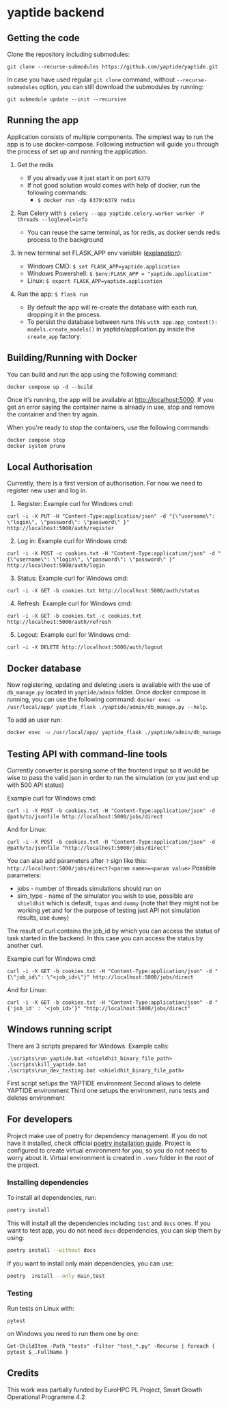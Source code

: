 # yaptide backend

## Getting the code

Clone the repository including submodules:

```shell
git clone --recurse-submodules https://github.com/yaptide/yaptide.git
```

In case you have used regular `git clone` command, without `--recurse-submodules` option, you can still download the submodules by running:

```shell
git submodule update --init --recursive
```

## Running the app

Application consists of multiple components. The simplest way to run the app is to use docker-compose.
Following instruction will guide you through the process of set up and running the application.

1. Get the redis

    - If you already use it just start it on port `6379`
    - If not good solution would comes with help of docker, run the following commands:
      - `$ docker run -dp 6379:6379 redis`

2. Run Celery with `$ celery --app yaptide.celery.worker worker -P threads --loglevel=info`

    - You can reuse the same terminal, as for redis, as docker sends redis process to the background

3. In new terminal set FLASK_APP env variable ([explanation](https://flask.palletsprojects.com/en/2.0.x/cli/)):

    - Windows CMD: `$ set FLASK_APP=yaptide.application`
    - Windows Powershell: `$ $env:FLASK_APP = "yaptide.application"`
    - Linux: `$ export FLASK_APP=yaptide.application`

4. Run the app: `$ flask run`

    - By default the app will re-create the database with each run, dropping it in the process.
    - To persist the database between runs this `with app.app_context(): models.create_models()` in yaptide/application.py inside the `create_app` factory.

## Building/Running with Docker

You can build and run the app using the following command:

```shell
docker compose up -d --build
```

Once it's running, the app will be available at [http://localhost:5000](http://localhost:5000). If you get an error saying the container name is already in use, stop and remove the container and then try again.

When you're ready to stop the containers, use the following commands:

```shell
docker compose stop
docker system prune
```

## Local Authorisation

Currently, there is a first version of authorisation. For now we need to register new user and log in.

1. Register:
   Example curl for Windows cmd:

```shell
curl -i -X PUT -H "Content-Type:application/json" -d "{\"username\": \"login\", \"password\": \"password\" }" http://localhost:5000/auth/register
```

2. Log in:
   Example curl for Windows cmd:

```shell
curl -i -X POST -c cookies.txt -H "Content-Type:application/json" -d "{\"username\": \"login\", \"password\": \"password\" }" http://localhost:5000/auth/login
```

3. Status:
   Example curl for Windows cmd:

```shell
curl -i -X GET -b cookies.txt http://localhost:5000/auth/status
```

4. Refresh:
   Example curl for Windows cmd:

```shell
curl -i -X GET -b cookies.txt -c cookies.txt http://localhost:5000/auth/refresh
```

5. Logout:
   Example curl for Windows cmd:

```shell
curl -i -X DELETE http://localhost:5000/auth/logout
```

## Docker database

Now registering, updating and deleting users is available with the use of `db_manage.py` located in `yaptide/admin` folder.
Once docker compose is running, you can use the following command:
`docker exec -w /usr/local/app/ yaptide_flask ./yaptide/admin/db_manage.py --help`.

To add an user run:

```bash
docker exec -w /usr/local/app/ yaptide_flask ./yaptide/admin/db_manage.py add-user admin --password mysecretpassword
```

## Testing API with command-line tools

Currently converter is parsing some of the frontend input so it would be wise to pass the valid json in order to run the simulation (or you just end up with 500 API status)

Example curl for Windows cmd:

```shell
curl -i -X POST -b cookies.txt -H "Content-Type:application/json" -d @path/to/jsonfile http://localhost:5000/jobs/direct
```

And for Linux:

```shell
curl -i -X POST -b cookies.txt -H "Content-Type:application/json" -d @path/to/jsonfile "http://localhost:5000/jobs/direct"
```

You can also add parameters after `?` sign like this: `http://localhost:5000/jobs/direct?<param name>=<param value>`
Possible parameters:

-   jobs - number of threads simulations should run on
-   sim_type - name of the simulator you wish to use, possible are `shieldhit` which is default, `topas` and `dummy` (note that they might not be working yet and for the purpose of testing just API not simulation results, use `dummy`)

The result of curl contains the job_id by which you can access the status of task started in the backend. In this case you can access the status by another curl.

Example curl for Windows cmd:

```shell
curl -i -X GET -b cookies.txt -H "Content-Type:application/json" -d "{\"job_id\": \"<job_id>\"}" http://localhost:5000/jobs/direct
```

And for Linux:

```shell
curl -i -X GET -b cookies.txt -H "Content-Type:application/json" -d "{'job_id' : '<job_id>'}" "http://localhost:5000/jobs/direct"
```

## Windows running script

There are 3 scripts prepared for Windows. Example calls:

```shell
.\scripts\run_yaptide.bat <shieldhit_binary_file_path>
.\scripts\kill_yaptide.bat
.\scripts\run_dev_testing.bat <shieldhit_binary_file_path>
```

First script setups the YAPTIDE environment
Second allows to delete YAPTIDE environment
Third one setups the environment, runs tests and deletes environment

## For developers

Project make use of poetry for dependency management. If you do not have it installed, check official [poetry installation guide](https://python-poetry.org/docs/).
Project is configured to  create virtual environment for you, so you do not need to worry about it.
Virtual environment is created in `.venv` folder in the root of the project.

### Installing dependencies

To install all dependencies, run:

```bash
poetry install
```

This will install all the dependencies including `test` and `docs` ones.
If you want to test app, you do not need `docs` dependencies, you can skip them by using:

```bash
poetry install --without docs
```

If you want to install only main dependencies, you can use:

```bash
poetry  install --only main,test
```

### Testing

Run tests on Linux with:

```shell
pytest
```

on Windows you need to run them one by one:

```shell
Get-ChildItem -Path "tests" -Filter "test_*.py" -Recurse | foreach { pytest $_.FullName }
```

## Credits

This work was partially funded by EuroHPC PL Project, Smart Growth Operational Programme 4.2
